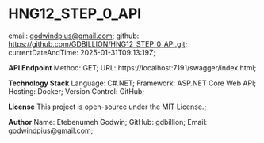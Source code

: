 # HNG12_STEP_0_API
email: godwindpius@gmail.com;
github: https://github.com/GDBILLION/HNG12_STEP_0_API.git;
currentDateAndTime: 2025-01-31T09:13:19Z;

**API Endpoint**
Method: GET;
URL: https://localhost:7191/swagger/index.html;

**Technology Stack**
Language: C#.NET;
Framework: ASP.NET Core Web API;
Hosting: Docker;
Version Control: GitHub;

**License**
This project is open-source under the MIT License.;

**Author**
Name: Etebenumeh Godwin;
GitHub: gdbillion;
Email: godwindpius@gmail.com;

